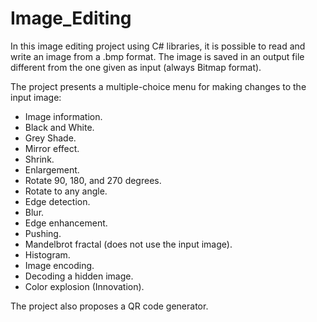 # Image_Editing
In this image editing project using C# libraries, it is possible to read and write an image from a .bmp format. The image is saved in an output file different from the one given as input (always Bitmap format).

The project presents a multiple-choice menu for making changes to the input image:
* Image information.
* Black and White.
* Grey Shade.
* Mirror effect.
* Shrink.
* Enlargement.
* Rotate 90, 180, and 270 degrees.
* Rotate to any angle.
* Edge detection.
* Blur.
* Edge enhancement.
* Pushing.
* Mandelbrot fractal (does not use the input image).
* Histogram.
* Image encoding.
* Decoding a hidden image.
* Color explosion (Innovation).

The project also proposes a QR code generator.
